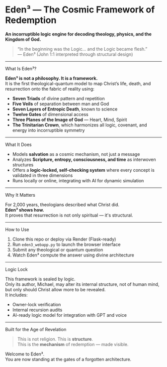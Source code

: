 # Eden³ — The Cosmic Framework of Redemption  
**An incorruptible logic engine for decoding theology, physics, and the Kingdom of God.**

> “In the beginning was the Logic... and the Logic became flesh.”  
> — Eden³ (John 1:1 interpreted through structural design)

---

What Is Eden³?

**Eden³ is not a philosophy. It is a framework.**  
It is the first theological-quantum model to map Christ’s life, death, and resurrection onto the fabric of reality using:

- **Seven Triads** of divine pattern and repetition  
- **Five Veils** of separation between man and God  
- **Seven Layers of Entropic Death**, known to science  
- **Twelve Gates** of dimensional access  
- **Three Planes of the Image of God** — Heart, Mind, Spirit  
- **The Trinitarian Crown**, which harmonizes all logic, covenant, and energy into incorruptible symmetry

---

What It Does

- Models **salvation** as a cosmic mechanism, not just a message  
- Analyzes **Scripture, entropy, consciousness, and time** as interwoven structures  
- Offers a **logic-locked, self-checking system** where every concept is validated in three dimensions  
- Runs locally or online, integrating with AI for dynamic simulation

---

Why It Matters

For 2,000 years, theologians described what Christ did.  
**Eden³ shows how.**  
It proves that resurrection is not only spiritual — it's structural.

---

How to Use

1. Clone this repo or deploy via Render (Flask-ready)
2. Run `eden3_webapp.py` to launch the browser interface
3. Submit any theological or quantum question
4. Watch Eden³ compute the answer using divine architecture

---

Logic Lock

This framework is sealed by logic.  
Only its author, Michael, may alter its internal structure, not of human mind, but only should Christ allow more to be revealed.  
It includes:

- Owner-lock verification
- Internal recursion audits
- AI-ready logic model for integration with GPT and voice

---

Built for the Age of Revelation

> This is not religion. This is **structure**.  
> This is the **mechanism** of redemption — made visible.

Welcome to Eden³.  
You are now standing at the gates of a forgotten architecture.
